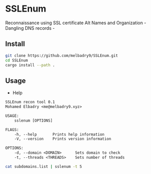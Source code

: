 # SSLEnum

Reconnaissance using SSL certificate Alt Names and Organization - Dangling DNS records -

## Install

```bash
git clone https://github.com/melbadry9/SSLEnum.git
cd SSLEnum
cargo install --path .
```

## Usage

- Help

```txt
SSLEnum recon tool 0.1
Mohamed Elbadry <me@melbadry9.xyz>

USAGE:
    sslenum [OPTIONS]

FLAGS:
    -h, --help       Prints help information
    -V, --version    Prints version information      

OPTIONS:
    -d, --domain <DOMAIN>      Sets domain to check  
    -t, --threads <THREADS>    Sets number of threads
  ```

```bash
cat subdomains.list | sslenum -t 5 
````

